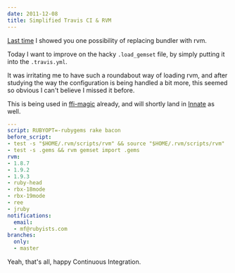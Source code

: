 ```yaml
---
date: 2011-12-08
title: Simplified Travis CI & RVM
---
```


[Last time](https://manveru.dev/blog/show/2011-10-22/en/Travis-CI-and-RVM) I
showed you one possibility of replacing bundler with rvm.

Today I want to improve on the hacky `.load_gemset` file, by simply putting it
into the `.travis.yml`.

It was irritating me to have such a roundabout way of loading rvm, and after
studying the way the configuration is being handled a bit more, this seemed so
obvious I can't believe I missed it before.

This is being used in [ffi-magic](https://github.com/manveru/ffi-magic)
already, and will shortly land in [Innate](https://github.com/Ramaze/innate) as
well.

```` yaml
---
script: RUBYOPT=-rubygems rake bacon
before_script:
- test -s "$HOME/.rvm/scripts/rvm" && source "$HOME/.rvm/scripts/rvm"
- test -s .gems && rvm gemset import .gems
rvm:
- 1.8.7
- 1.9.2
- 1.9.3
- ruby-head
- rbx-18mode
- rbx-19mode
- ree
- jruby
notifications:
  email:
  - mf@rubyists.com
branches:
  only:
  - master
````

Yeah, that's all, happy Continuous Integration.
